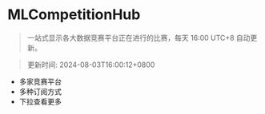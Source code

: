 # MLCompetitionHub

> 一站式显示各大数据竞赛平台正在进行的比赛，每天 16:00 UTC+8 自动更新。
  
> 更新时间: 2024-08-03T16:00:12+0800 

* 多家竞赛平台
* 多种订阅方式
* 下拉查看更多